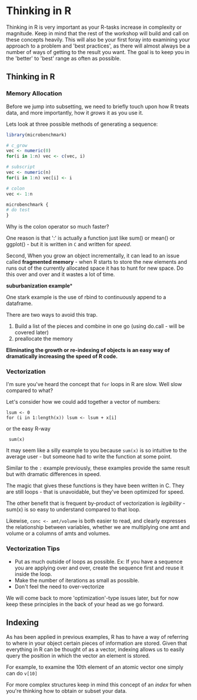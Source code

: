 Thinking in R
==================================================
Thinking in R is very important as your R-tasks increase in complexity or magnitude.  Keep in mind that the rest of the workshop will build and call on these concepts heavily. This will also be your first foray into examining your approach to a problem and 'best practices', as there will almost always be a number of ways of getting to the result you want. The goal is to keep you in the 'better' to 'best' range as often as possible. 

 
## Thinking in R

### Memory Allocation

Before we jump into subsetting, we need to briefly touch upon how R treats data, and more importantly, how it *grows* it as you use it.

Lets look at three possible methods of generating a sequence:


```r
library(microbenchmark)

# c_grow
vec <- numeric(0)
for(i in 1:n) vec <- c(vec, i)

# subscript
vec <- numeric(n)
for(i in 1:n) vec[i] <- i

# colon
vec <- 1:n

microbenchmark {
# do test
}
```


Why is the colon operator so much faster?

One reason is that ':' is actually a function just like sum() or mean() or ggplot() - but it is written in `C` and written for *speed*. 

Second, When you grow an object incrementally, it can lead to an issue called **fragmented memory** - when R starts to store the new elements and runs out of the currently allocated space it has to hunt for new space. Do this over and over and it wastes a lot of time.

**suburbanization example***

One stark example is the use of rbind to continuously append to a dataframe.

There are two ways to avoid this trap.

1. Build a list of the pieces and combine in one go (using do.call - will be covered later)
2. preallocate the memory

**Eliminating the growth or re-indexing of objects is an easy way of dramatically increasing the speed of R code.**

### Vectorization
I'm sure you've heard the concept that `for` loops in R are slow. Well slow compared to what?  

Let's consider how we could add together a vector of numbers:

```
lsum <- 0
for (i in 1:length(x)) lsum <- lsum + x[i]
```

or the easy R-way

```
 sum(x) 
```

It may seem like a silly example to you because `sum(x)` is so intuitive to the average user - but someone had to write the function at some point.

Similar to the `:` example previously, these examples provide the same result but with dramatic differences in speed.

The magic that gives these functions is they have been written in C. They are still loops - that is unavoidable, but they've been optimized for speed.

The other benefit that is frequent by-product of vectorization is *legibility* - sum(x) is so easy to understand compared to that loop.

Likewise, `conc <- amt/volume` is both easier to read, and clearly expresses the relationship between variables, whether we are multiplying one amt and volume or a columns of amts and volumes.

### Vectorization Tips
* Put as much outside of loops as possible. Ex: If you have a sequence you are applying over and over, create the sequence first and reuse it inside the loop.
* Make the number of iterations as small as possible. 
* Don't feel the need to over-vectorize

We will come back to more 'optimization'-type issues later, but for now keep these principles in the back of your head as we go forward.

## Indexing

As has been applied in previous examples, R has to have a way of referring to where in your object certain pieces of information are stored. Given that everything in R can be thought of as a vector, indexing allows us to easily query the position in which the vector an element is stored.

For example, to examine the 10th element of an atomic vector one simply can do `v[10]`

For more complex structures keep in mind this concept of an *index* for when you're thinking how to obtain or subset your data.
